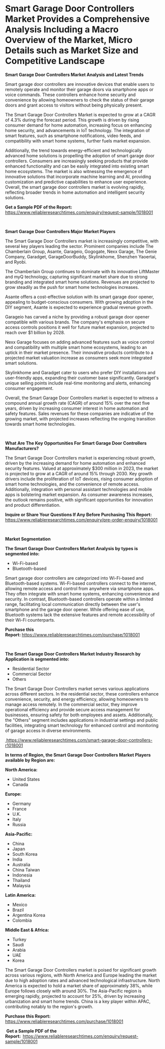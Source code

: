 <p><h1>Smart Garage Door Controllers Market Provides a Comprehensive Analysis Including a Macro Overview of the Market, Micro Details such as Market Size and Competitive Landscape</h1></p><p><strong>Smart Garage Door Controllers Market Analysis and Latest Trends</strong></p>
<p><p>Smart garage door controllers are innovative devices that enable users to remotely operate and monitor their garage doors via smartphone apps or voice commands. These controllers enhance home security and convenience by allowing homeowners to check the status of their garage doors and grant access to visitors without being physically present.</p><p>The Smart Garage Door Controllers Market is expected to grow at a CAGR of 4.3% during the forecast period. This growth is driven by rising consumer demand for home automation, increasing focus on enhancing home security, and advancements in IoT technology. The integration of smart features, such as smartphone notifications, video feeds, and compatibility with smart home systems, further fuels market expansion.</p><p>Additionally, the trend towards energy-efficient and technologically advanced home solutions is propelling the adoption of smart garage door controllers. Consumers are increasingly seeking products that provide enhanced functionality and can be easily integrated into existing smart home ecosystems. The market is also witnessing the emergence of innovative solutions that incorporate machine learning and AI, providing customization and predictive capabilities to enhance user experience. Overall, the smart garage door controllers market is evolving rapidly, reflecting broader trends in home automation and intelligent security solutions.</p></p>
<p><strong>Get a Sample PDF of the Report:&nbsp;</strong> <a href="https://www.reliableresearchtimes.com/enquiry/request-sample/1018001?utm_campaign=3650&utm_medium=2&utm_source=Github&utm_content=ia&utm_term=16042025&utm_id=smart-garage-door-controllers">https://www.reliableresearchtimes.com/enquiry/request-sample/1018001</a></p>
<p>&nbsp;</p>
<p><strong>Smart Garage Door Controllers Major Market Players</strong></p>
<p><p>The Smart Garage Door Controllers market is increasingly competitive, with several key players leading the sector. Prominent companies include The Chamberlain Group, Asante, Garageio, Gogogate, Nexx Garage, The Genie Company, Garadget, GarageDoorBuddy, Skylinkhome, Shenzhen Yaoertai, and Ryobi. </p><p>The Chamberlain Group continues to dominate with its innovative LiftMaster and myQ technology, capturing significant market share due to strong branding and integrated smart home solutions. Revenues are projected to grow steadily as the push for smart home technologies increases.</p><p>Asante offers a cost-effective solution with its smart garage door opener, appealing to budget-conscious consumers. With growing adoption in the DIY segment, Asante is expected to experience gradual revenue growth.</p><p>Garageio has carved a niche by providing a robust garage door opener compatible with various brands. The company's emphasis on secure access controls positions it well for future market expansion, projected to reach over $1 billion by 2028.</p><p>Nexx Garage focuses on adding advanced features such as voice control and compatibility with multiple smart home ecosystems, leading to an uptick in their market presence. Their innovative products contribute to a projected market valuation increase as consumers seek more integrated smart solutions.</p><p>Skylinkhome and Garadget cater to users who prefer DIY installations and user-friendly apps, expanding their customer base significantly. Garadget's unique selling points include real-time monitoring and alerts, enhancing consumer engagement.</p><p>Overall, the Smart Garage Door Controllers market is expected to witness a compound annual growth rate (CAGR) of around 15% over the next five years, driven by increasing consumer interest in home automation and safety features. Sales revenues for these companies are indicative of the growing market, with projected increases reflecting the ongoing transition towards smart home technologies.</p></p>
<p>&nbsp;</p>
<p><strong>What Are The Key Opportunities For Smart Garage Door Controllers Manufacturers?</strong></p>
<p><p>The Smart Garage Door Controllers market is experiencing robust growth, driven by the increasing demand for home automation and enhanced security features. Valued at approximately $300 million in 2023, the market is projected to grow at a CAGR of around 15% through 2030. Key growth drivers include the proliferation of IoT devices, rising consumer adoption of smart home technologies, and the convenience of remote access. Additionally, integration with personal assistant technologies and mobile apps is bolstering market expansion. As consumer awareness increases, the outlook remains positive, with significant opportunities for innovation and product differentiation.</p></p>
<p><strong>Inquire or Share Your Questions If Any Before Purchasing This Report:</strong> <a href="https://www.reliableresearchtimes.com/enquiry/pre-order-enquiry/1018001?utm_campaign=3650&utm_medium=2&utm_source=Github&utm_content=ia&utm_term=16042025&utm_id=smart-garage-door-controllers">https://www.reliableresearchtimes.com/enquiry/pre-order-enquiry/1018001</a></p>
<p>&nbsp;</p>
<p><strong>Market Segmentation</strong></p>
<p><strong>The Smart Garage Door Controllers Market Analysis by types is segmented into:</strong></p>
<p><ul><li>Wi-Fi-based</li><li>Bluetooth-based</li></ul></p>
<p><p>Smart garage door controllers are categorized into Wi-Fi-based and Bluetooth-based systems. Wi-Fi-based controllers connect to the internet, allowing remote access and control from anywhere via smartphone apps. They often integrate with smart home systems, enhancing convenience and security. In contrast, Bluetooth-based controllers operate within a limited range, facilitating local communication directly between the user's smartphone and the garage door opener. While offering ease of use, Bluetooth systems lack the extensive features and remote accessibility of their Wi-Fi counterparts.</p></p>
<p><strong>Purchase this Report:&nbsp;</strong><a href="https://www.reliableresearchtimes.com/purchase/1018001?utm_campaign=3650&utm_medium=2&utm_source=Github&utm_content=ia&utm_term=16042025&utm_id=smart-garage-door-controllers">https://www.reliableresearchtimes.com/purchase/1018001</a></p>
<p>&nbsp;</p>
<p><strong>The Smart Garage Door Controllers Market Industry Research by Application is segmented into:</strong></p>
<p><ul><li>Residential Sector</li><li>Commercial Sector</li><li>Others</li></ul></p>
<p><p>The Smart Garage Door Controllers market serves various applications across different sectors. In the residential sector, these controllers enhance convenience, security, and energy efficiency, allowing homeowners to manage access remotely. In the commercial sector, they improve operational efficiency and provide secure access management for businesses, ensuring safety for both employees and assets. Additionally, the "Others" segment includes applications in industrial settings and public facilities, integrating smart technology for enhanced control and monitoring of garage access in diverse environments.</p></p>
<p><a href="https://www.reliableresearchtimes.com/smart-garage-door-controllers-r1018001?utm_campaign=3650&utm_medium=2&utm_source=Github&utm_content=ia&utm_term=16042025&utm_id=smart-garage-door-controllers">&nbsp;https://www.reliableresearchtimes.com/smart-garage-door-controllers-r1018001</a></p>
<p><strong>In terms of Region, the Smart Garage Door Controllers Market Players available by Region are:</strong></p>
<p>
    <p> <strong> North America: </strong>
        <ul>
            <li>United States</li>
            <li>Canada</li>
        </ul>
        </p> 
    <p> <strong> Europe: </strong>
        <ul>
            <li>Germany</li>
            <li>France</li>
            <li>U.K.</li>
            <li>Italy</li>
            <li>Russia</li>
        </ul>
        </p> 
    <p> <strong> Asia-Pacific: </strong>
        <ul>
            <li>China</li>
            <li>Japan</li>
            <li>South Korea</li>
            <li>India</li>
            <li>Australia</li>
            <li>China Taiwan</li>
            <li>Indonesia</li>
            <li>Thailand</li>
            <li>Malaysia</li>
        </ul>
        </p> 
    <p> <strong> Latin America: </strong>
        <ul>
            <li>Mexico</li>
            <li>Brazil</li>
            <li>Argentina Korea</li>
            <li>Colombia</li>
        </ul>
        </p> 
    <p> <strong> Middle East & Africa: </strong>
        <ul>
            <li>Turkey</li>
            <li>Saudi</li>
            <li>Arabia</li>
            <li>UAE</li>
            <li>Korea</li>
        </ul>
    </p>
    </p>
<p><p>The Smart Garage Door Controllers market is poised for significant growth across various regions, with North America and Europe leading the market due to high adoption rates and advanced technological infrastructure. North America is expected to hold a market share of approximately 38%, while Europe follows closely with around 30%. The Asia-Pacific region is emerging rapidly, projected to account for 25%, driven by increasing urbanization and smart home trends. China is a key player within APAC, contributing notably to the region's growth.</p></p>
<p><strong>Purchase this Report: </strong><a href="https://www.reliableresearchtimes.com/purchase/1018001?utm_campaign=3650&utm_medium=2&utm_source=Github&utm_content=ia&utm_term=16042025&utm_id=smart-garage-door-controllers">https://www.reliableresearchtimes.com/purchase/1018001</a></p>
<p>&nbsp;<strong>Get a Sample PDF of the Report:&nbsp;&nbsp;</strong><a href="https://www.reliableresearchtimes.com/enquiry/request-sample/1018001?utm_campaign=3650&utm_medium=2&utm_source=Github&utm_content=ia&utm_term=16042025&utm_id=smart-garage-door-controllers">https://www.reliableresearchtimes.com/enquiry/request-sample/1018001</a></p>
<p><strong></strong></p>
<p><p></p><p></p><p></p></p>